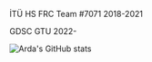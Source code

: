 <p> İTÜ HS FRC Team #7071 2018-2021 </p>
<p> GDSC GTU 2022-</p>

![Arda's GitHub stats](https://github-readme-stats.vercel.app/api?username=Zephyrus7&show_icons=true&theme=transparent)
